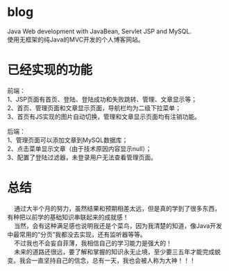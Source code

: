 # blog
Java Web development with JavaBean, Servlet JSP and MySQL.<br>
使用无框架的纯Java的MVC开发的个人博客网站。

# 已经实现的功能

前端：<br>
1、JSP页面有首页、登陆、登陆成功和失败跳转、管理、文章显示等；<br>
2、首页、管理页面和文章显示页面，导航栏均为二级下拉菜单；<br>
3、首页有JS实现的图片自动切换，管理和文章显示页面均有注销功能。<br>

后端：<br>
1、管理页面可以添加文章到MySQL数据库；<br>
2、点击菜单显示文章（由于技术原因内容显示null）；<br>
3、配置了登陆过滤器，未登录用户无法查看管理页面。<br>

# 总结
&nbsp;&nbsp;&nbsp;&nbsp;通过大半个月的努力，虽然结果和预期相差太远，但是真的学到了很多东西，有种把以前学的基础知识串联起来的成就感！<br>
&nbsp;&nbsp;&nbsp;&nbsp;当然，会有这种满足感也说明我还是个菜鸟，因为我清楚的知道，像Java开发中最常用的“分页”我都没去实现，还有监听器等等。<br>
&nbsp;&nbsp;&nbsp;&nbsp;不过我也不会妄自菲薄，我相信自己的学习能力是强大的！<br>
&nbsp;&nbsp;&nbsp;&nbsp;未来的道路还很远，要了解和掌握的知识永无止境，至少要三五年才能完成蜕变。我会一直坚持自己的信念，总有一天，我也会被人称为大神！！！<br>
